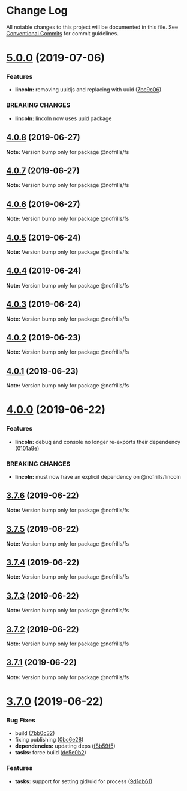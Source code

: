 # Change Log

All notable changes to this project will be documented in this file.
See [Conventional Commits](https://conventionalcommits.org) for commit guidelines.

# [5.0.0](https://github.com/nativecode-dev/nofrills/compare/@nofrills/fs@4.0.8...@nofrills/fs@5.0.0) (2019-07-06)


### Features

* **lincoln:** removing uuidjs and replacing with uuid ([7bc9c06](https://github.com/nativecode-dev/nofrills/commit/7bc9c06))


### BREAKING CHANGES

* **lincoln:** lincoln now uses uuid package





## [4.0.8](https://github.com/nativecode-dev/nofrills/compare/@nofrills/fs@4.0.7...@nofrills/fs@4.0.8) (2019-06-27)

**Note:** Version bump only for package @nofrills/fs





## [4.0.7](https://github.com/nativecode-dev/nofrills/compare/@nofrills/fs@4.0.4...@nofrills/fs@4.0.7) (2019-06-27)

**Note:** Version bump only for package @nofrills/fs





## [4.0.6](https://github.com/nativecode-dev/nofrills/compare/@nofrills/fs@4.0.5...@nofrills/fs@4.0.6) (2019-06-27)

**Note:** Version bump only for package @nofrills/fs





## [4.0.5](https://github.com/nativecode-dev/nofrills/compare/@nofrills/fs@4.0.4...@nofrills/fs@4.0.5) (2019-06-24)

**Note:** Version bump only for package @nofrills/fs





## [4.0.4](https://github.com/nativecode-dev/nofrills/compare/@nofrills/fs@4.0.1...@nofrills/fs@4.0.4) (2019-06-24)

**Note:** Version bump only for package @nofrills/fs





## [4.0.3](https://github.com/nativecode-dev/nofrills/compare/@nofrills/fs@4.0.2...@nofrills/fs@4.0.3) (2019-06-24)

**Note:** Version bump only for package @nofrills/fs





## [4.0.2](https://github.com/nativecode-dev/nofrills/compare/@nofrills/fs@4.0.1...@nofrills/fs@4.0.2) (2019-06-23)

**Note:** Version bump only for package @nofrills/fs





## [4.0.1](https://github.com/nativecode-dev/nofrills/compare/@nofrills/fs@3.7.4...@nofrills/fs@4.0.1) (2019-06-23)

**Note:** Version bump only for package @nofrills/fs





# [4.0.0](https://github.com/nativecode-dev/nofrills/compare/@nofrills/fs@3.7.6...@nofrills/fs@4.0.0) (2019-06-22)


### Features

* **lincoln:** debug and console no longer re-exports their dependency ([0101a8e](https://github.com/nativecode-dev/nofrills/commit/0101a8e))


### BREAKING CHANGES

* **lincoln:** must now have an explicit dependency on @nofrills/lincoln





## [3.7.6](https://github.com/nativecode-dev/nofrills/compare/@nofrills/fs@3.7.5...@nofrills/fs@3.7.6) (2019-06-22)

**Note:** Version bump only for package @nofrills/fs





## [3.7.5](https://github.com/nativecode-dev/nofrills/compare/@nofrills/fs@3.7.4...@nofrills/fs@3.7.5) (2019-06-22)

**Note:** Version bump only for package @nofrills/fs





## [3.7.4](https://github.com/nativecode-dev/nofrills/compare/@nofrills/fs@3.7.1...@nofrills/fs@3.7.4) (2019-06-22)

**Note:** Version bump only for package @nofrills/fs





## [3.7.3](https://github.com/nativecode-dev/nofrills/compare/@nofrills/fs@3.7.2...@nofrills/fs@3.7.3) (2019-06-22)

**Note:** Version bump only for package @nofrills/fs





## [3.7.2](https://github.com/nativecode-dev/nofrills/compare/@nofrills/fs@3.7.1...@nofrills/fs@3.7.2) (2019-06-22)

**Note:** Version bump only for package @nofrills/fs





## [3.7.1](https://github.com/nativecode-dev/nofrills/compare/@nofrills/fs@3.7.0...@nofrills/fs@3.7.1) (2019-06-22)

**Note:** Version bump only for package @nofrills/fs





# [3.7.0](https://github.com/nativecode-dev/nofrills/compare/@nofrills/fs@3.6.0...@nofrills/fs@3.7.0) (2019-06-22)


### Bug Fixes

* build ([7bb0c32](https://github.com/nativecode-dev/nofrills/commit/7bb0c32))
* fixing publishing ([0bc6e28](https://github.com/nativecode-dev/nofrills/commit/0bc6e28))
* **dependencies:** updating deps ([f8b59f5](https://github.com/nativecode-dev/nofrills/commit/f8b59f5))
* **tasks:** force build ([de5e0b2](https://github.com/nativecode-dev/nofrills/commit/de5e0b2))


### Features

* **tasks:** support for setting gid/uid for process ([9d1db61](https://github.com/nativecode-dev/nofrills/commit/9d1db61))
